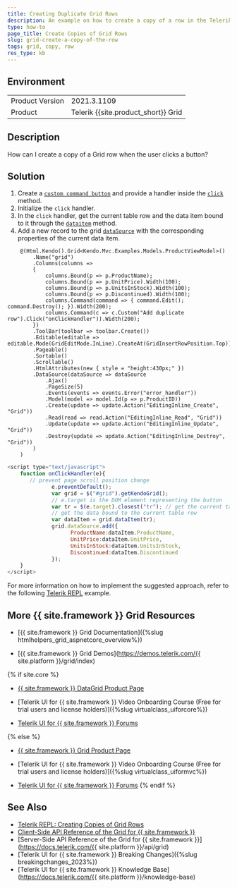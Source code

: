 ```yaml
---
title: Creating Duplicate Grid Rows
description: An example on how to create a copy of a row in the Telerik UI Grid for {{ site.framework }}.
type: how-to
page_title: Create Copies of Grid Rows
slug: grid-create-a-copy-of-the-row
tags: grid, copy, row
res_type: kb
---
```


## Environment

<table>
	<tr>
		<td>Product Version</td>
		<td>2021.3.1109</td>
	</tr>
	<tr>
		<td>Product</td>
		<td>Telerik {{site.product_short}} Grid</td>
	</tr>
</table>

## Description

How can I create a copy of a Grid row when the user clicks a button?

## Solution

1. Create a [`custom command button`](https://docs.telerik.com/kendo-ui/api/javascript/ui/grid/configuration/columns.command#columnscommand) and provide a handler inside the [`click`](https://docs.telerik.com/kendo-ui/api/javascript/ui/grid/configuration/columns.command#columnscommandclick) method.
1. Initialize the `click` handler.
1. In the `click` handler, get the current table row and the data item bound to it through the [`dataitem`](https://docs.telerik.com/kendo-ui/api/javascript/ui/grid/methods/dataitem) method.
1. Add a new record to the grid [`dataSource`](https://docs.telerik.com/kendo-ui/api/javascript/ui/grid/configuration/datasource) with the corresponding properties of the current data item. 

```Index.cshtml
	@(Html.Kendo().Grid<Kendo.Mvc.Examples.Models.ProductViewModel>()
	    .Name("grid")
	    .Columns(columns =>
	    {
	        columns.Bound(p => p.ProductName);
	        columns.Bound(p => p.UnitPrice).Width(100);
	        columns.Bound(p => p.UnitsInStock).Width(100);
	        columns.Bound(p => p.Discontinued).Width(100);
	        columns.Command(command => { command.Edit(); command.Destroy(); }).Width(200);
	        columns.Command(c => c.Custom("Add duplicate row").Click("onClickHandler")).Width(200);
	    })
	    .ToolBar(toolbar => toolbar.Create())
	    .Editable(editable => editable.Mode(GridEditMode.InLine).CreateAt(GridInsertRowPosition.Top))
	    .Pageable()
	    .Sortable()
	    .Scrollable()
	    .HtmlAttributes(new { style = "height:430px;" })
	    .DataSource(dataSource => dataSource
	        .Ajax()
	        .PageSize(5)
	        .Events(events => events.Error("error_handler"))
	        .Model(model => model.Id(p => p.ProductID))
	        .Create(update => update.Action("EditingInline_Create", "Grid"))
	        .Read(read => read.Action("EditingInline_Read", "Grid"))
	        .Update(update => update.Action("EditingInline_Update", "Grid"))
	        .Destroy(update => update.Action("EditingInline_Destroy", "Grid"))
	    )
	)
```
```script.js
<script type="text/javascript">
	function onClickHandler(e){
	   // prevent page scroll position change
	          e.preventDefault();
	          var grid = $("#grid").getKendoGrid();
	          // e.target is the DOM element representing the button
	          var tr = $(e.target).closest("tr"); // get the current table row (tr)
	          // get the data bound to the current table row
	          var dataItem = grid.dataItem(tr);
	          grid.dataSource.add({
	                ProductName:dataItem.ProductName,
	                UnitPrice:dataItem.UnitPrice,
	                UnitsInStock:dataItem.UnitsInStock,
	                Discontinued:dataItem.Discontinued
	          });
	}
</script>
```
For more information on how to implement the suggested approach, refer to the following [Telerik REPL](https://netcorerepl.telerik.com/mFvcYAaB11ZFNfF510) example.

## More {{ site.framework }} Grid Resources

* [{{ site.framework }} Grid Documentation]({%slug htmlhelpers_grid_aspnetcore_overview%})

* [{{ site.framework }} Grid Demos](https://demos.telerik.com/{{ site.platform }}/grid/index)

{% if site.core %}
* [{{ site.framework }} DataGrid Product Page](https://www.telerik.com/aspnet-core-ui/grid)

* [Telerik UI for {{ site.framework }} Video Onboarding Course (Free for trial users and license holders)]({%slug virtualclass_uiforcore%})

* [Telerik UI for {{ site.framework }} Forums](https://www.telerik.com/forums/aspnet-core-ui)

{% else %}
* [{{ site.framework }} Grid Product Page](https://www.telerik.com/aspnet-mvc/grid)

* [Telerik UI for {{ site.framework }} Video Onboarding Course (Free for trial users and license holders)]({%slug virtualclass_uiformvc%})

* [Telerik UI for {{ site.framework }} Forums](https://www.telerik.com/forums/aspnet-mvc)
{% endif %}

## See Also

* [Telerik REPL: Creating Copies of Grid Rows](https://netcorerepl.telerik.com/mFvcYAaB11ZFNfF510)
* [Client-Side API Reference of the Grid for {{ site.framework }}](https://docs.telerik.com/kendo-ui/api/javascript/ui/grid)
* [Server-Side API Reference of the Grid for {{ site.framework }}](https://docs.telerik.com/{{ site.platform }}/api/grid)
* [Telerik UI for {{ site.framework }} Breaking Changes]({%slug breakingchanges_2023%})
* [Telerik UI for {{ site.framework }} Knowledge Base](https://docs.telerik.com/{{ site.platform }}/knowledge-base)
